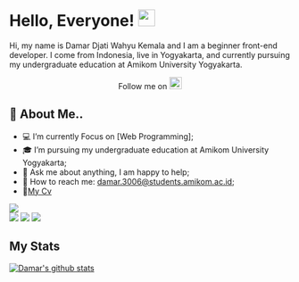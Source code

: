 # Hello, Everyone! <img src="https://raw.githubusercontent.com/MartinHeinz/MartinHeinz/master/wave.gif" width="30px">
Hi, my name is Damar Djati Wahyu Kemala and I am a beginner front-end developer. I come from Indonesia, 
live in Yogyakarta, and currently pursuing my undergraduate education at Amikom University Yogyakarta.

<p align="center">
  Follow me on 
  <a href="https://id.linkedin.com/in/damar-djati-wahyu-kemala-b765591b5">
    <img alt="Damar Djati Wahyu LinkdeIN" width="22px" src="https://cdn.jsdelivr.net/npm/simple-icons@v3/icons/linkedin.svg" />
  </a>
<p>
  
## :boy: About Me..
- :computer: I’m currently Focus on [Web Programming];
- :mortar_board: I’m pursuing my undergraduate education at Amikom University Yogyakarta;
- 💬 Ask me about anything, I am happy to help; 
- :email: How to reach me: damar.3006@students.amikom.ac.id;
- :notebook:[My Cv](https://calonsarjana.id/iamdamar)

![](https://img.shields.io/badge/Repository-4_Open-informational?style=flat&logo=data:image/svg%2bxml;base64,<BASE64_DATA>)
<br />
![](https://img.shields.io/badge/Repository-4_Open-informational?style=flat&logo=data:image/svg%2bxml;base64,<BASE64_DATA>)
![](https://img.shields.io/badge/Repository-4_Open-informational?style=flat&logo=data:image/svg%2bxml;base64,<BASE64_DATA>)
![](https://img.shields.io/badge/Repository-4_Open-informational?style=flat&logo=data:image/svg%2bxml;base64,<BASE64_DATA>)

## My Stats
[![Damar's github stats](https://github-readme-stats.vercel.app/api?username=iam-damar)](https://github.com/iam-damar/github-readme-stats)

